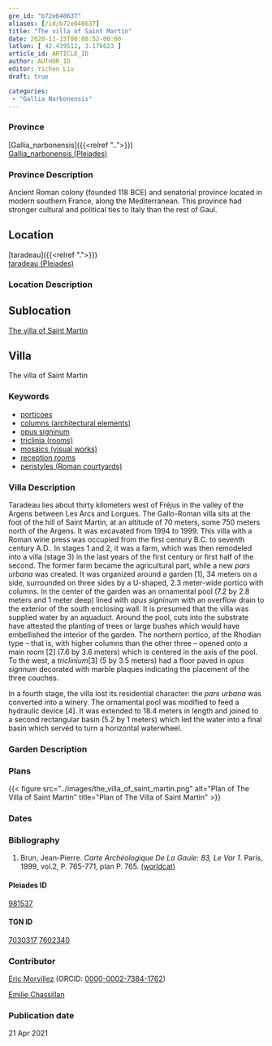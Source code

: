 ```yaml
---
gre_id: "b72e648637"
aliases: [/id/b72e648637]
title: "The villa of Saint Martin"
date: 2020-11-15T00:08:52-00:00
latlon: [ 42.439512, 3.176623 ]
article_id: ARTICLE_ID
author: AUTHOR_ID
editor: Yichen Liu
draft: true

categories:
 - "Gallia Narbonensis"
---
```


### Province

[Gallia_narbonensis]({{<relref "..">}}) \
[Gallia_narbonensis (Pleiades)](https://pleiades.stoa.org/places/981537)

### Province Description

Ancient Roman colony (founded 118 BCE) and senatorial province located in modern southern France, along the Mediterranean. This province had stronger cultural and political ties to Italy than the rest of Gaul.

## Location

[taradeau]({{<relref ".">}}) \
[taradeau (Pleiades)](https://pleiades.stoa.org/places/452090055)

### Location Description

<!--### Location Description-->

<!-- LEAVE THIS BLANK FOR NOW -->

## Sublocation

[The villa of Saint Martin](#)

<!--### Sublocation Description-->

<!-- DESCRIPTION -->

## Villa

The villa of Saint Martin



### Keywords

- [porticoes](http://vocab.getty.edu/page/aat/300004145)
- [columns (architectural elements)](http://vocab.getty.edu/page/aat/300001571)
- [opus signinum](http://vocab.getty.edu/page/aat/300379969)
- [triclinia (rooms)](http://vocab.getty.edu/page/aat/300004359)
- [mosaics (visual works)](http://vocab.getty.edu/page/aat/300015342)
- [reception rooms](http://vocab.getty.edu/page/aat/300077176)
- [peristyles (Roman courtyards)](http://vocab.getty.edu/page/aat/300004029)





### Villa Description

Taradeau lies about thirty kilometers west of Fréjus in the valley of the Argens between Les Arcs and Lorgues.  The Gallo-Roman villa sits at the foot of the hill of Saint Martin, at an altitude of 70 meters, some 750 meters north of the Argens.  It was excavated from 1994 to 1999.  This villa with a Roman wine press was occupied from the first century B.C. to seventh century A.D.. In stages 1 and 2, it was a farm, which was then remodeled into a villa (stage 3)  in the last years of the first century or first half of the second.  The former farm became the agricultural part, while a new *pars urbana* was created.  It was organized around a garden [1], 34 meters on a side,  surrounded on three sides by a U-shaped, 2.3 meter-wide portico with columns.  In the center of the garden was an ornamental pool (7.2 by 2.8 meters and 1 meter deep) lined with *opus signinum* with an overflow drain to the exterior of the south enclosing wall.  It is presumed that the villa was supplied water by an aquaduct.  Around the pool, cuts into the substrate have attested the planting of trees or large bushes which would have embellished the interior of the garden.    The northern portico, of the Rhodian type – that is, with higher columns than the other three – opened onto a main room [2] (7.6 by 3.6 meters) which is centered in the axis of the pool.  To the west, a *triclinium*[3] (5 by 3.5 meters) had a floor paved in *opus signnum* decorated with marble plaques indicating the placement of the three couches.  

In a fourth stage, the villa lost its residential character: the *pars urbana* was converted into a winery.  The ornamental pool was modified to feed a hydraulic device [4]. It was extended to 18.4 meters in length and joined to a second rectangular basin (5.2 by 1 meters) which led the water into a final basin which served to turn a horizontal waterwheel.



### Garden Description




### Plans


{{< figure src="../images/the_villa_of_saint_martin.png" alt="Plan of The Villa of Saint Martin" title="Plan of The Villa of Saint Martin" >}}



### Dates





### Bibliography

1.  Brun, Jean-Pierre. *Carte Archéologique De La Gaule: 83, Le Var 1*. Paris, 1999, vol.2, P. 765-771, plan P. 765. [(worldcat)](http://www.worldcat.org/oclc/1074683092)


#### Pleiades ID

[981537](https://pleiades.stoa.org/places/981537)

#### TGN ID

[7030317](http://vocab.getty.edu/page/tgn/7030317)
[7602340](http://vocab.getty.edu/page/tgn/7602340)

### Contributor

[Eric Morvillez](link) (ORCID: [0000-0002-7384-1762](https://orcid.org/0000-0002-7384-1762))

[Emilie Chassillan](link)
### Publication date


21 Apr 2021

<!--### Related articles-->

<!-- Links to other related articles. Leave blank for now -->